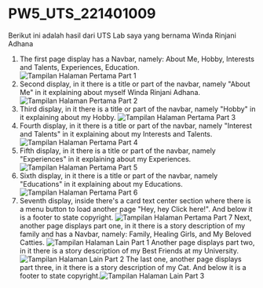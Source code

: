# PW5_UTS_221401009
Berikut ini adalah hasil dari UTS Lab saya yang bernama Winda Rinjani Adhana
1. The first page display has a Navbar, namely: About Me, Hobby, Interests and Talents, Experiences, Education. ![Tampilan Halaman Pertama Part 1](https://github.com/DP5-WindaRinjaniAdhana-009/PW5_UTS_221401009/assets/114667475/ce830e37-0841-47d1-993d-21e4c36fc7a9)
2. Second display, in it there is a title or part of the navbar, namely "About Me" in it explaining about myself Winda Rinjani Adhana.![Tampilan Halaman Pertama Part 2](https://github.com/DP5-WindaRinjaniAdhana-009/PW5_UTS_221401009/assets/114667475/f7b818f8-9076-4324-8f9a-e47ff51a9db9)
3. Third display, in it there is a title or part of the navbar, namely "Hobby" in it explaining about my Hobby. ![Tampilan Halaman Pertama Part 3](https://github.com/DP5-WindaRinjaniAdhana-009/PW5_UTS_221401009/assets/114667475/7fd015d2-4271-489d-a7e2-eb6c6e604aa3)
4. Fourth display, in it there is a title or part of the navbar, namely "Interest and Talents" in it explaining about my Interests and Talents. ![Tampilan Halaman Pertama Part 4](https://github.com/DP5-WindaRinjaniAdhana-009/PW5_UTS_221401009/assets/114667475/90ec82f2-4dbd-4378-8704-527876065591)
5. Fifth display, in it there is a title or part of the navbar, namely "Experiences" in it explaining about my Experiences.  ![Tampilan Halaman Pertama Part 5](https://github.com/DP5-WindaRinjaniAdhana-009/PW5_UTS_221401009/assets/114667475/d402adec-ca51-4f43-8a68-de7b9ae183ea)
6. Sixth display, in it there is a title or part of the navbar, namely "Educations" in it explaining about my Educations.![Tampilan Halaman Pertama Part 6](https://github.com/DP5-WindaRinjaniAdhana-009/PW5_UTS_221401009/assets/114667475/78e6baa1-f6e4-4e58-aa8d-9269ed9f2111)
7. Seventh display, inside there's a card text center section where there is a menu button to load another page "Hey, hey Click here!". And below it is a footer to state copyright. ![Tampilan Halaman Pertama Part 7](https://github.com/DP5-WindaRinjaniAdhana-009/PW5_UTS_221401009/assets/114667475/e4f070a4-a98c-4ed8-b604-e86e93e7f2e9)
Next, another page displays part one, in it there is a story description of my family and  has a Navbar, namely: Family, Healing Girls, and My Beloved Catties. ![Tampilan Halaman Lain Part 1](https://github.com/DP5-WindaRinjaniAdhana-009/PW5_UTS_221401009/assets/114667475/8289aa94-195f-4a31-beb2-2120b0003dbc)
Another page displays part two, in it there is a story description of my Best Friends at my University.  ![Tampilan Halaman Lain Part 2](https://github.com/DP5-WindaRinjaniAdhana-009/PW5_UTS_221401009/assets/114667475/4dd2fe37-1b6f-45ab-af57-a66a6bd50af4)
The last one, another page displays part three, in it there is a story description of my Cat. And below it is a footer to state copyright.![Tampilan Halaman Lain Part 3](https://github.com/DP5-WindaRinjaniAdhana-009/PW5_UTS_221401009/assets/114667475/bd997028-7b78-4cbc-a8bc-fff054c26e03)
